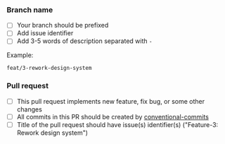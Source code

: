 ### Branch name

- [ ] Your branch should be prefixed
- [ ] Add issue identifier
- [ ] Add 3-5 words of description separated with `-`

Example:

```
feat/3-rework-design-system
```

### Pull request

- [ ] This pull request implements new feature, fix bug, or some other changes
- [ ] All commits in this PR should be created by [conventional-commits](https://www.conventionalcommits.org/en/v1.0.0/)
- [ ] Title of the pull request should have issue(s) identifier(s) ("Feature-3: Rework design system")
